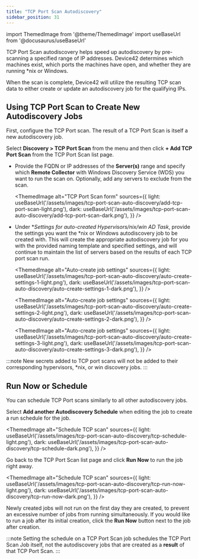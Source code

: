 ```yaml
---
title: "TCP Port Scan Autodiscovery"
sidebar_position: 31
---
```


import ThemedImage from '@theme/ThemedImage'
import useBaseUrl from '@docusaurus/useBaseUrl'

TCP Port Scan autodiscovery helps speed up autodiscovery by pre-scanning a specified range of IP addresses. Device42 determines which machines exist, which ports the machines have open, and whether they are running *nix or Windows. 

When the scan is complete, Device42 will utilize the resulting TCP scan data to either create or update an autodiscovery job for the qualifying IPs.

## Using TCP Port Scan to Create New Autodiscovery Jobs

First, configure the TCP Port scan. The result of a TCP Port Scan is itself a new autodiscovery job.

Select **Discovery > TCP Port Scan** from the menu and then click **+ Add TCP Port Scan** from the TCP Port Scan list page.

- Provide the FQDN or IP addresses of the **Server(s)** range and specify which **Remote Collector** with Windows Discovery Service (WDS) you want to run the scan on. Optionally, add any servers to exclude from the scan. 

    <ThemedImage
    alt="TCP Port Scan form"
    sources={{
        light: useBaseUrl('/assets/images/tcp-port-scan-auto-discovery/add-tcp-port-scan-light.png'),
        dark: useBaseUrl('/assets/images/tcp-port-scan-auto-discovery/add-tcp-port-scan-dark.png'),
    }}
    />

- Under **Settings for auto-created Hypervisors/*nix/win AD Task**, provide the settings you want the *nix or Windows autodiscovery job to be created with. This will create the appropriate autodiscovery job for you with the provided naming template and specified settings, and will continue to maintain the list of servers based on the results of each TCP port scan run.

    <ThemedImage
    alt="Auto-create job settings"
    sources={{
        light: useBaseUrl('/assets/images/tcp-port-scan-auto-discovery/auto-create-settings-1-light.png'),
        dark: useBaseUrl('/assets/images/tcp-port-scan-auto-discovery/auto-create-settings-1-dark.png'),
    }}
    />

    <ThemedImage
    alt="Auto-create job settings"
    sources={{
        light: useBaseUrl('/assets/images/tcp-port-scan-auto-discovery/auto-create-settings-2-light.png'),
        dark: useBaseUrl('/assets/images/tcp-port-scan-auto-discovery/auto-create-settings-2-dark.png'),
    }}
    />

    <ThemedImage
    alt="Auto-create job settings"
    sources={{
        light: useBaseUrl('/assets/images/tcp-port-scan-auto-discovery/auto-create-settings-3-light.png'),
        dark: useBaseUrl('/assets/images/tcp-port-scan-auto-discovery/auto-create-settings-3-dark.png'),
    }}
    />

:::note
New secrets added to TCP port scans will not be added to their corresponding hypervisors, *nix, or win discovery jobs.
:::

## Run Now or Schedule

You can schedule TCP Port scans similarly to all other autodiscovery jobs.

Select **Add another Autodiscovery Schedule** when editing the job to create a run schedule for the job.

<ThemedImage
    alt="Schedule TCP scan"
    sources={{
    light: useBaseUrl('/assets/images/tcp-port-scan-auto-discovery/tcp-schedule-light.png'),
    dark: useBaseUrl('/assets/images/tcp-port-scan-auto-discovery/tcp-schedule-dark.png'),
    }}
/>

Go back to the TCP Port Scan list page and click **Run Now** to run the job right away.

<ThemedImage
    alt="Schedule TCP scan"
    sources={{
    light: useBaseUrl('/assets/images/tcp-port-scan-auto-discovery/tcp-run-now-light.png'),
    dark: useBaseUrl('/assets/images/tcp-port-scan-auto-discovery/tcp-run-now-dark.png'),
    }}
/>

Newly created jobs will not run on the first day they are created, to prevent an excessive number of jobs from running simultaneously. If you would like to run a job after its initial creation, click the **Run Now** button next to the job after creation.

:::note
Setting the schedule on a TCP Port Scan job schedules the TCP Port Scan Job itself, not the autodiscovery jobs that are created as a **result** of that TCP Port Scan.
:::
